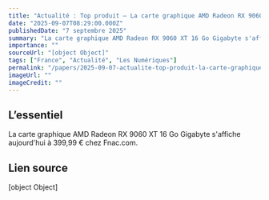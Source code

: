 ```yaml
---
title: "Actualité : Top produit – La carte graphique AMD Radeon RX 9060 XT 16 Go Gigabyte à 399,99 €"
date: "2025-09-07T08:29:00.000Z"
publishedDate: "7 septembre 2025"
summary: "La carte graphique AMD Radeon RX 9060 XT 16 Go Gigabyte s'affiche aujourd'hui à 399,99 € chez Fnac.com."
importance: ""
sourceUrl: "[object Object]"
tags: ["France", "Actualité", "Les Numériques"]
permalink: "/papers/2025-09-07-actualite-top-produit-la-carte-graphique-amd-radeon-rx-9060-xt-16-go-gigabyte-a-39999-euro"
imageUrl: ""
imageCredit: ""
---
```


## L’essentiel

La carte graphique AMD Radeon RX 9060 XT 16 Go Gigabyte s'affiche aujourd'hui à 399,99 € chez Fnac.com.

## Lien source

[object Object]
